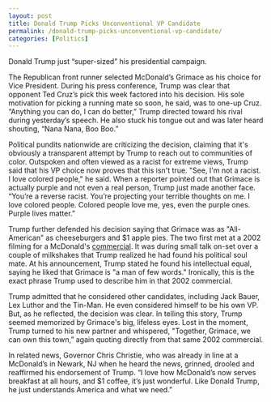 ```yaml
---
layout: post
title: Donald Trump Picks Unconventional VP Candidate
permalink: /donald-trump-picks-unconventional-vp-candidate/
categories: [Politics]
---
```

Donald Trump just “super-sized” his presidential campaign.

The Republican front runner selected McDonald’s Grimace as his choice for Vice President. During his press conference, Trump was clear that opponent Ted Cruz’s pick this week factored into his decision. His sole motivation for picking a running mate so soon, he said, was to one-up Cruz. “Anything you can do, I can do better,” Trump directed toward his rival during yesterday’s speech. He also stuck his tongue out and was later heard shouting, “Nana Nana, Boo Boo.”

Political pundits nationwide are criticizing the decision, claiming that it's obviously a transparent attempt by Trump to reach out to communities of color. Outspoken and often viewed as a racist for extreme views, Trump said that his VP choice now proves that this isn't true. "See, I'm not a racist. I love colored people," he said. When a reporter pointed out that Grimace is actually purple and not even a real person, Trump just made another face. “You’re a reverse racist. You’re projecting your terrible thoughts on me. I love colored people. Colored people love me, yes, even the purple ones. Purple lives matter.”

Trump further defended his decision saying that Grimace was as "All-American" as cheeseburgers and $1 apple pies. The two first met at a 2002 filming for a McDonald's <a style="font-style: inherit; font-weight: inherit;" href="https://www.youtube.com/watch?v=-6hsL4Z9yn0">commercial</a>. It was during small talk on-set over a couple of milkshakes that Trump realized he had found his political soul mate. At his announcement, Trump stated he found his intellectual equal, saying he liked that Grimace is "a man of few words." Ironically, this is the exact phrase Trump used to describe him in that 2002 commercial.

Trump admitted that he considered other candidates, including Jack Bauer, Lex Luthor and the Tin-Man. He even considered himself to be his own VP. But, as he reflected, the decision was clear. In telling this story, Trump seemed memorized by Grimace's big, lifeless eyes. Lost in the moment, Trump turned to his new partner and whispered, "Together, Grimace, we can own this town,” again quoting directly from that same 2002 commercial.

In related news, Governor Chris Christie, who was already in line at a McDonald’s in Newark, NJ when he heard the news, grinned, drooled and reaffirmed his endorsement of Trump. “I love how McDonald’s now serves breakfast at all hours, and $1 coffee, it’s just wonderful. Like Donald Trump, he just understands America and what we need.”
